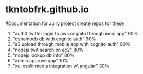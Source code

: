 # tkntobfrk.github.io

#Documentation for Juiry project create repos for these

1. "auth0 twitter login to aws cognito through ionic app" 90%
2. "dynamodb db with cognito auth" 90%
3. "s3 upload through mobile app with cognito auth" 90%
4. "nodejs twit search on ec2" 80%
5. "nodejs lookup db info" 80%
6. "admin approve app" 10%
7. "xui xsplit media integration w\ angular" 30%
